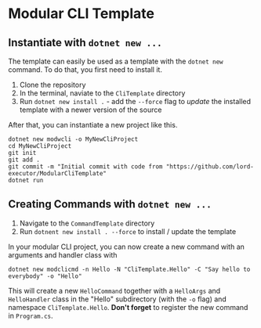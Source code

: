 # Modular CLI Template

## Instantiate with `dotnet new ...`

The template can easily be used as a template with the `dotnet new` command. To do that, you first need to install it.

1. Clone the repository
2. In the terminal, naviate to the `CliTemplate` directory
3. Run `dotnet new install .` - add the `--force` flag to _update_ the installed template with a newer version of the source

After that, you can instantiate a new project like this.

```shell
dotnet new modwcli -o MyNewCliProject
cd MyNewCliProject
git init
git add .
git commit -m "Initial commit with code from "https://github.com/lord-executor/ModularCliTemplate"
dotnet run
```

## Creating Commands with `dotnet new ...`

1. Navigate to the `CommandTemplate` directory
2. Run `dotnent new install . --force` to install / update the template

In your modular CLI project, you can now create a new command with an arguments and handler class with

```shell
dotnet new modclicmd -n Hello -N "CliTemplate.Hello" -C "Say hello to everybody" -o "Hello"
```

This will create a new `HelloCommand` together with a `HelloArgs` and `HelloHandler` class in the "Hello" subdirectory (with the `-o` flag) and namespace `CliTemplate.Hello`. **Don't forget** to register the new command in `Program.cs`.
